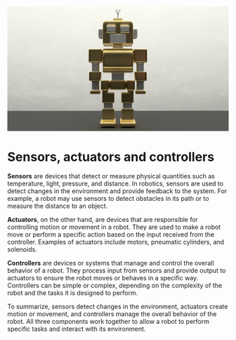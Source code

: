 ![Robots!](images/robot_humanoid.png)

# Sensors, actuators and controllers

**Sensors** are devices that detect or measure physical quantities such as temperature, light, pressure, and distance. In robotics, sensors are used to detect changes in the environment and provide feedback to the system. For example, a robot may use sensors to detect obstacles in its path or to measure the distance to an object.

**Actuators**, on the other hand, are devices that are responsible for controlling motion or movement in a robot. They are used to make a robot move or perform a specific action based on the input received from the controller. Examples of actuators include motors, pneumatic cylinders, and solenoids.

**Controllers** are devices or systems that manage and control the overall behavior of a robot. They process input from sensors and provide output to actuators to ensure the robot moves or behaves in a specific way. Controllers can be simple or complex, depending on the complexity of the robot and the tasks it is designed to perform.

To summarize, sensors detect changes in the environment, actuators create motion or movement, and controllers manage the overall behavior of the robot. All three components work together to allow a robot to perform specific tasks and interact with its environment.